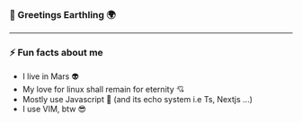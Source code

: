 ### 👋 Greetings Earthling :earth_africa:

<hr></hr>

### ⚡ Fun facts about me

- I live in Mars :alien:
- My love for linux shall remain for eternity :cupid:
- Mostly use Javascript 💞️ (and its echo system i.e Ts, Nextjs ...)
- I use VIM, btw :sunglasses:

<!---
henry-kimani/henry-kimani is a ✨ special ✨ repository because its `README.md` (this file) appears on your GitHub profile.
You can click the Preview link to take a look at your changes.
--->
